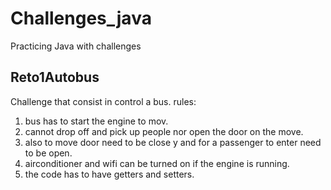 # Challenges_java
Practicing Java with challenges

## Reto1Autobus

Challenge that consist in control a bus. rules: 
1. bus has to start the engine to mov. 
2. cannot drop off and pick up people nor open the door on the move.
3. also to move door need to be close y and for a passenger to enter need to be open.
4. airconditioner and wifi can be turned on if the engine is running.
5. the code has to have getters and setters.